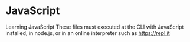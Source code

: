 # JavaScript
Learning JavaScript
These files must executed at the CLI with JavaScript installed, in node.js, or in an online interpreter such as https://repl.it
